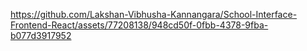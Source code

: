 

https://github.com/Lakshan-Vibhusha-Kannangara/School-Interface-Frontend-React/assets/77208138/948cd50f-0fbb-4378-9fba-b077d3917952

